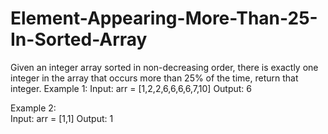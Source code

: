 # Element-Appearing-More-Than-25-In-Sorted-Array
Given an integer array sorted in non-decreasing order, there is exactly one integer in the array that occurs more than 25% of the time, return that integer.     Example 1: 
Input: arr = [1,2,2,6,6,6,6,7,10] 
Output: 6 

Example 2:  
Input: arr = [1,1] 
Output: 1  
